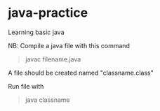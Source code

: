 # java-practice

Learning basic java

NB: Compile a java file with this command

> javac filename.java

A file should be created named "classname.class"

Run file with

> java classname
